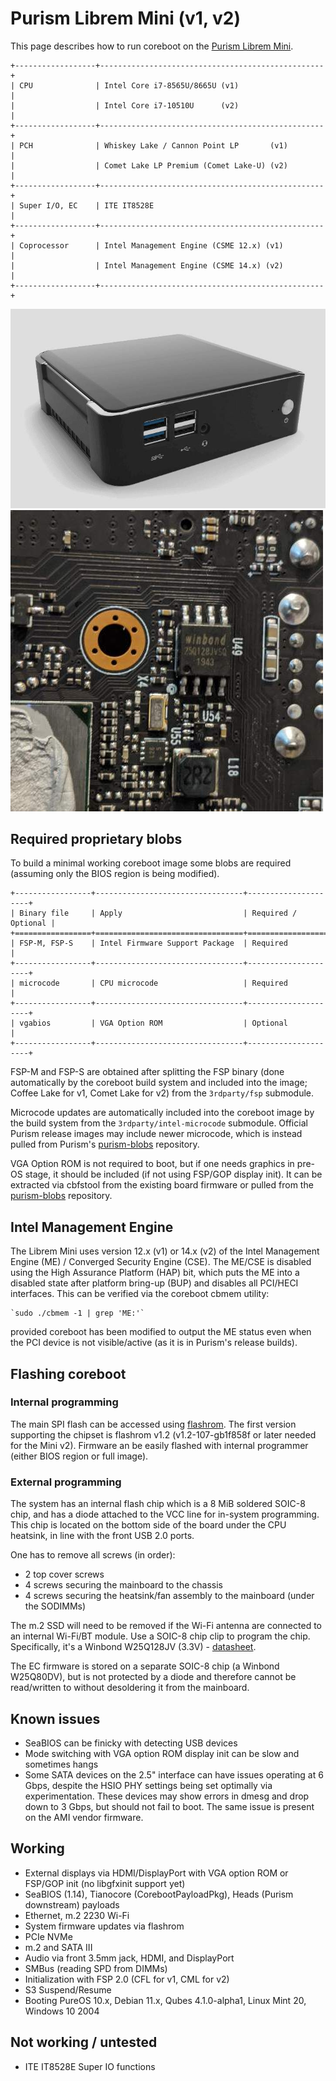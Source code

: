 # Purism Librem Mini (v1, v2)

This page describes how to run coreboot on the [Purism Librem Mini].

```eval_rst
+------------------+--------------------------------------------------+
| CPU              | Intel Core i7-8565U/8665U (v1)                   |
|                  | Intel Core i7-10510U      (v2)                   |
+------------------+--------------------------------------------------+
| PCH              | Whiskey Lake / Cannon Point LP       (v1)        |
|                  | Comet Lake LP Premium (Comet Lake-U) (v2)        |
+------------------+--------------------------------------------------+
| Super I/O, EC    | ITE IT8528E                                      |
+------------------+--------------------------------------------------+
| Coprocessor      | Intel Management Engine (CSME 12.x) (v1)         |
|                  | Intel Management Engine (CSME 14.x) (v2)         |
+------------------+--------------------------------------------------+
```

![](librem_mini.jpg)
![](librem_mini_flash.jpg)

## Required proprietary blobs

To build a minimal working coreboot image some blobs are required (assuming
only the BIOS region is being modified).

```eval_rst
+-----------------+---------------------------------+---------------------+
| Binary file     | Apply                           | Required / Optional |
+=================+=================================+=====================+
| FSP-M, FSP-S    | Intel Firmware Support Package  | Required            |
+-----------------+---------------------------------+---------------------+
| microcode       | CPU microcode                   | Required            |
+-----------------+---------------------------------+---------------------+
| vgabios         | VGA Option ROM                  | Optional            |
+-----------------+---------------------------------+---------------------+
```

FSP-M and FSP-S are obtained after splitting the FSP binary (done automatically
by the coreboot build system and included into the image; Coffee Lake for v1,
Comet Lake for v2) from the `3rdparty/fsp` submodule.

Microcode updates are automatically included into the coreboot image by the build
system from the `3rdparty/intel-microcode` submodule. Official Purism release
images may include newer microcode, which is instead pulled from Purism's
[purism-blobs] repository.

VGA Option ROM is not required to boot, but if one needs graphics in pre-OS
stage, it should be included (if not using FSP/GOP display init). It can
be extracted via cbfstool from the existing board firmware or pulled from
the [purism-blobs] repository.

## Intel Management Engine

The Librem Mini uses version 12.x (v1) or 14.x (v2) of the Intel Management
Engine (ME) / Converged Security Engine (CSE). The ME/CSE is disabled using
the High Assurance Platform (HAP) bit, which puts the ME into a disabled state
after platform bring-up (BUP) and disables all PCI/HECI interfaces.
This can be verified via the coreboot cbmem utility:

    `sudo ./cbmem -1 | grep 'ME:'`

provided coreboot has been modified to output the ME status even when
the PCI device is not visible/active (as it is in Purism's release builds).

## Flashing coreboot

### Internal programming

The main SPI flash can be accessed using [flashrom]. The first version
supporting the chipset is flashrom v1.2 (v1.2-107-gb1f858f or later needed
for the Mini v2). Firmware an be easily flashed with internal programmer
(either BIOS region or full image).

### External programming

The system has an internal flash chip which is a 8 MiB soldered SOIC-8 chip,
and has a diode attached to the VCC line for in-system programming.
This chip is located on the bottom side of the board under the CPU heatsink,
in line with the front USB 2.0 ports.

One has to remove all screws (in order):

 * 2 top cover screws
 * 4 screws securing the mainboard to the chassis
 * 4 screws securing the heatsink/fan assembly to the mainboard (under the SODIMMs)

The m.2 SSD will need to be removed if the Wi-Fi antenna are connected to
an internal Wi-Fi/BT module. Use a SOIC-8 chip clip to program the chip.
Specifically, it's a Winbond W25Q128JV (3.3V) - [datasheet][W25Q128JV].

The EC firmware is stored on a separate SOIC-8 chip (a Winbond W25Q80DV),
but is not protected by a diode and therefore cannot be read/written to without
desoldering it from the mainboard.

## Known issues

 * SeaBIOS can be finicky with detecting USB devices
 * Mode switching with VGA option ROM display init can be slow and sometimes hangs
 * Some SATA devices on the 2.5" interface can have issues operating at 6 Gbps,
   despite the HSIO PHY settings being set optimally via experimentation. These devices
   may show errors in dmesg and drop down to 3 Gbps, but should not fail to boot.
   The same issue is present on the AMI vendor firmware.

## Working

 * External displays via HDMI/DisplayPort with VGA option ROM or FSP/GOP init
   (no libgfxinit support yet)
 * SeaBIOS (1.14), Tianocore (CorebootPayloadPkg), Heads (Purism downstream) payloads
 * Ethernet, m.2 2230 Wi-Fi
 * System firmware updates via flashrom
 * PCIe NVMe
 * m.2 and SATA III
 * Audio via front 3.5mm jack, HDMI, and DisplayPort
 * SMBus (reading SPD from DIMMs)
 * Initialization with FSP 2.0 (CFL for v1, CML for v2)
 * S3 Suspend/Resume
 * Booting PureOS 10.x, Debian 11.x, Qubes 4.1.0-alpha1, Linux Mint 20, Windows 10 2004

## Not working / untested

 * ITE IT8528E Super IO functions


[Purism Librem Mini]: https://puri.sm/products/librem-mini/
[purism-blobs]: https://source.puri.sm/coreboot/purism-blobs
[W25Q128JV]: https://www.winbond.com/resource-files/w25q128jv%20revf%2003272018%20plus.pdf
[flashrom]: https://flashrom.org/Flashrom
